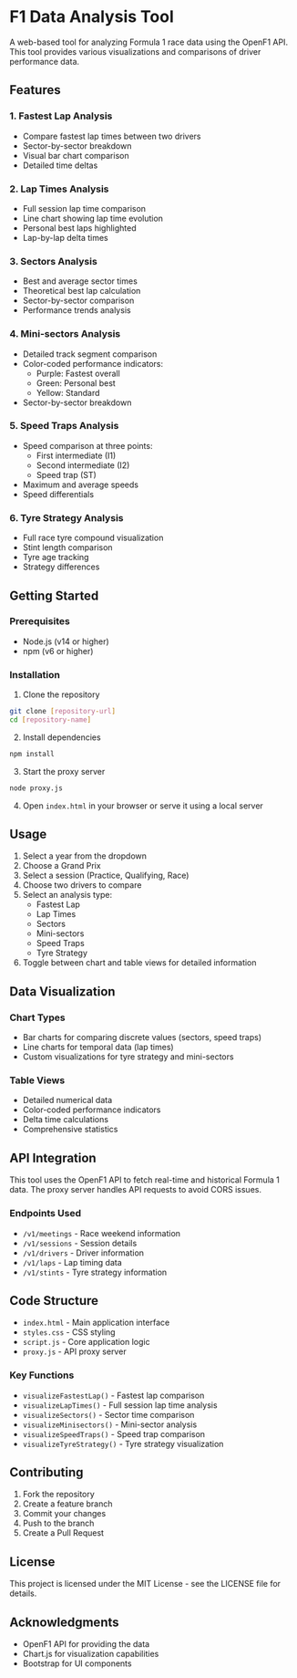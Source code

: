 # F1 Data Analysis Tool

A web-based tool for analyzing Formula 1 race data using the OpenF1 API. This tool provides various visualizations and comparisons of driver performance data.

## Features

### 1. Fastest Lap Analysis
- Compare fastest lap times between two drivers
- Sector-by-sector breakdown
- Visual bar chart comparison
- Detailed time deltas

### 2. Lap Times Analysis
- Full session lap time comparison
- Line chart showing lap time evolution
- Personal best laps highlighted
- Lap-by-lap delta times

### 3. Sectors Analysis
- Best and average sector times
- Theoretical best lap calculation
- Sector-by-sector comparison
- Performance trends analysis

### 4. Mini-sectors Analysis
- Detailed track segment comparison
- Color-coded performance indicators:
  * Purple: Fastest overall
  * Green: Personal best
  * Yellow: Standard
- Sector-by-sector breakdown

### 5. Speed Traps Analysis
- Speed comparison at three points:
  * First intermediate (I1)
  * Second intermediate (I2)
  * Speed trap (ST)
- Maximum and average speeds
- Speed differentials

### 6. Tyre Strategy Analysis
- Full race tyre compound visualization
- Stint length comparison
- Tyre age tracking
- Strategy differences

## Getting Started

### Prerequisites
- Node.js (v14 or higher)
- npm (v6 or higher)

### Installation
1. Clone the repository
```bash
git clone [repository-url]
cd [repository-name]
```

2. Install dependencies
```bash
npm install
```

3. Start the proxy server
```bash
node proxy.js
```

4. Open `index.html` in your browser or serve it using a local server

## Usage

1. Select a year from the dropdown
2. Choose a Grand Prix
3. Select a session (Practice, Qualifying, Race)
4. Choose two drivers to compare
5. Select an analysis type:
   - Fastest Lap
   - Lap Times
   - Sectors
   - Mini-sectors
   - Speed Traps
   - Tyre Strategy
6. Toggle between chart and table views for detailed information

## Data Visualization

### Chart Types
- Bar charts for comparing discrete values (sectors, speed traps)
- Line charts for temporal data (lap times)
- Custom visualizations for tyre strategy and mini-sectors

### Table Views
- Detailed numerical data
- Color-coded performance indicators
- Delta time calculations
- Comprehensive statistics

## API Integration

This tool uses the OpenF1 API to fetch real-time and historical Formula 1 data. The proxy server handles API requests to avoid CORS issues.

### Endpoints Used
- `/v1/meetings` - Race weekend information
- `/v1/sessions` - Session details
- `/v1/drivers` - Driver information
- `/v1/laps` - Lap timing data
- `/v1/stints` - Tyre strategy information

## Code Structure

- `index.html` - Main application interface
- `styles.css` - CSS styling
- `script.js` - Core application logic
- `proxy.js` - API proxy server

### Key Functions
- `visualizeFastestLap()` - Fastest lap comparison
- `visualizeLapTimes()` - Full session lap time analysis
- `visualizeSectors()` - Sector time comparison
- `visualizeMinisectors()` - Mini-sector analysis
- `visualizeSpeedTraps()` - Speed trap comparison
- `visualizeTyreStrategy()` - Tyre strategy visualization

## Contributing

1. Fork the repository
2. Create a feature branch
3. Commit your changes
4. Push to the branch
5. Create a Pull Request

## License

This project is licensed under the MIT License - see the LICENSE file for details.

## Acknowledgments

- OpenF1 API for providing the data
- Chart.js for visualization capabilities
- Bootstrap for UI components
